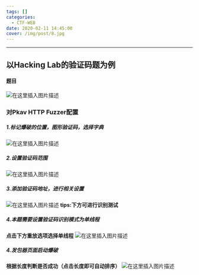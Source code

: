 ```yaml
---
tags: []
categories:
  - CTF-WEB
date: 2020-02-11 14:45:00
cover: /img/post/8.jpg
---
```


---
## 以Hacking Lab的验证码题为例
#### 题目
![在这里插入图片描述](https://img-blog.csdnimg.cn/20200211193802536.png?x-oss-process=image/watermark,type_ZmFuZ3poZW5naGVpdGk,shadow_10,text_aHR0cHM6Ly9ibG9nLmNzZG4ubmV0L3pzczE5Mg==,size_16,color_FFFFFF,t_70)
### 对Pkav HTTP Fuzzer配置
##### 1.标记爆破的位置，图形验证码，选择字典
![在这里插入图片描述](https://img-blog.csdnimg.cn/20200211194239895.png?x-oss-process=image/watermark,type_ZmFuZ3poZW5naGVpdGk,shadow_10,text_aHR0cHM6Ly9ibG9nLmNzZG4ubmV0L3pzczE5Mg==,size_16,color_FFFFFF,t_70)
##### 2.设置验证码范围
![在这里插入图片描述](https://img-blog.csdnimg.cn/20200211194441900.png?x-oss-process=image/watermark,type_ZmFuZ3poZW5naGVpdGk,shadow_10,text_aHR0cHM6Ly9ibG9nLmNzZG4ubmV0L3pzczE5Mg==,size_16,color_FFFFFF,t_70)
##### 3.添加验证码地址，进行相关设置
![在这里插入图片描述](https://img-blog.csdnimg.cn/20200211194640878.png?x-oss-process=image/watermark,type_ZmFuZ3poZW5naGVpdGk,shadow_10,text_aHR0cHM6Ly9ibG9nLmNzZG4ubmV0L3pzczE5Mg==,size_16,color_FFFFFF,t_70)
**tips:下方可进行识别测试**
##### 4.本题需要设置验证码识别模式为单线程
**点击下方重放选项选择单线程**
![在这里插入图片描述](https://img-blog.csdnimg.cn/20200211194940535.png?x-oss-process=image/watermark,type_ZmFuZ3poZW5naGVpdGk,shadow_10,text_aHR0cHM6Ly9ibG9nLmNzZG4ubmV0L3pzczE5Mg==,size_16,color_FFFFFF,t_70)
##### 4.发包器页面启动爆破
**根据长度判断是否成功（点击长度即可自动排序）**
![在这里插入图片描述](https://img-blog.csdnimg.cn/20200211195237437.png?x-oss-process=image/watermark,type_ZmFuZ3poZW5naGVpdGk,shadow_10,text_aHR0cHM6Ly9ibG9nLmNzZG4ubmV0L3pzczE5Mg==,size_16,color_FFFFFF,t_70)



